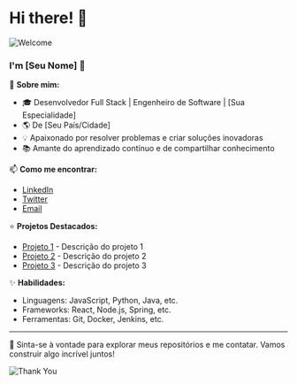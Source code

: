 # Hi there! 👋

![Welcome](https://via.placeholder.com/800x200.png?text=Welcome+to+my+GitHub+Profile!)

### I'm [Seu Nome] 🚀

🔭 **Sobre mim:**  
- 🎓 Desenvolvedor Full Stack | Engenheiro de Software | [Sua Especialidade]
- 🌎 De [Seu País/Cidade]
- 💡 Apaixonado por resolver problemas e criar soluções inovadoras
- 📚 Amante do aprendizado contínuo e de compartilhar conhecimento

📫 **Como me encontrar:**  
- [LinkedIn](https://www.linkedin.com/in/seu-perfil)
- [Twitter](https://twitter.com/seu-perfil)
- [Email](mailto:seu.email@exemplo.com)

⭐ **Projetos Destacados:**  
- [Projeto 1](https://github.com/seu-usuario/projeto-1) - Descrição do projeto 1
- [Projeto 2](https://github.com/seu-usuario/projeto-2) - Descrição do projeto 2
- [Projeto 3](https://github.com/seu-usuario/projeto-3) - Descrição do projeto 3

✨ **Habilidades:**  
- Linguagens: JavaScript, Python, Java, etc.
- Frameworks: React, Node.js, Spring, etc.
- Ferramentas: Git, Docker, Jenkins, etc.

---

💬 Sinta-se à vontade para explorar meus repositórios e me contatar. Vamos construir algo incrível juntos!

![Thank You](https://via.placeholder.com/800x200.png?text=Thank+You+for+Visiting!)
